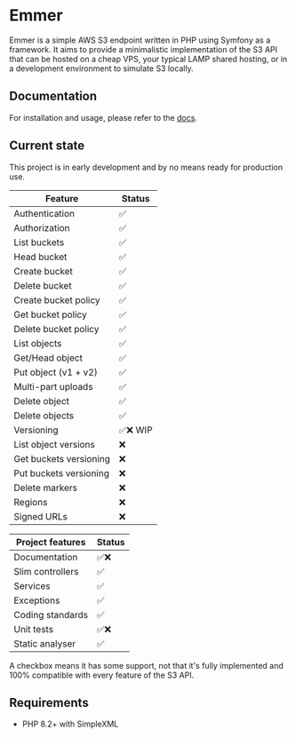 # Emmer

Emmer is a simple AWS S3 endpoint written in PHP using Symfony as a framework. It aims to provide a minimalistic 
implementation of the S3 API that can be hosted on a cheap VPS, your typical LAMP shared hosting, or in a development
environment to simulate S3 locally.

## Documentation
For installation and usage, please refer to the [docs](docs/README.md).

## Current state

This project is in early development and by no means ready for production use.

| Feature                | Status |
|------------------------|--------|
| Authentication         | ✅      |
| Authorization          | ✅      |
| List buckets           | ✅      |
| Head bucket            | ✅      |
| Create bucket          | ✅      |
| Delete bucket          | ✅      |
| Create bucket policy   | ✅      |
| Get bucket policy      | ✅      |
| Delete bucket policy   | ✅      |
| List objects           | ✅      |
| Get/Head object        | ✅      |
| Put object (v1 + v2)   | ✅      |
| Multi-part uploads     | ✅      |
| Delete object          | ✅      |
| Delete objects         | ✅      |
| Versioning             | ✅❌ WIP |
| List object versions   | ❌      |
| Get buckets versioning | ❌      |
| Put buckets versioning | ❌      |
| Delete markers         | ❌      |
| Regions                | ❌      |
| Signed URLs            | ❌      |

| Project features | Status |
|------------------|--------|
| Documentation    | ✅❌      |
| Slim controllers | ✅      |
| Services         | ✅     |
| Exceptions       | ✅     |
| Coding standards | ✅      |
| Unit tests       | ✅❌     |
| Static analyser  | ✅      |

A checkbox means it has some support, not that it's fully implemented and 100% compatible with every feature of the S3 API.

## Requirements

* PHP 8.2+ with SimpleXML

